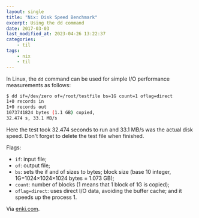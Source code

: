 ```yaml
---
layout: single
title: "Nix: Disk Speed Benchmark"
excerpt: Using the dd command
date: 2017-03-03
last_modified_at: 2023-04-26 13:22:37
categories:
    - til
tags:
    - nix
    - til
---
```


In Linux, the `dd` command can be used for simple I/O performance measurements
as follows:

```bash
$ dd if=/dev/zero of=/root/testfile bs=1G count=1 oflag=direct
1+0 records in
1+0 records out
1073741824 bytes (1.1 GB) copied,
32.474 s, 33.1 MB/s
```

Here the test took 32.474 seconds to run and 33.1 MB/s was the actual disk speed.
Don't forget to delete the test file when finished.

Flags:

- `if`: input file;
- `of`: output file;
- `bs`: sets the if and of sizes to bytes;
  block size (base 10 integer, 1G=1024×1024×1024 bytes = 1.073 GB);
- `count`: number of blocks (1 means that 1 block of 1G is copied);
- `oflag=direct`: uses direct I/O data, avoiding the buffer cache; and
  it speeds up the process 1.

Via [enki.com](https://app.enkipro.com/#/insight/55860b435c637c4b29b92749).
